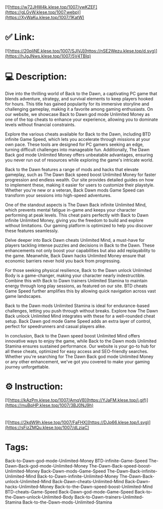 [![https://w72JHW4k.klese.top/1007/ywKZEF](https://gLGvW.klese.top/1007.webp)](https://XyWaKu.klese.top/1007/1KatW)
# ✅ Link:
[![https://20pliNE.klese.top/1007/SJlVJ](https://nSE2Wezu.klese.top/d.svg)](https://hJgJNws.klese.top/1007/5V4TBlq)
# 💻 Description:
Dive into the thrilling world of Back to the Dawn, a captivating PC game that blends adventure, strategy, and survival elements to keep players hooked for hours. This title has gained popularity for its immersive storyline and challenging gameplay, making it a favorite among gaming enthusiasts. On our website, we showcase Back to Dawn god mode Unlimited Money as one of the top cheats to enhance your experience, allowing you to dominate levels without financial constraints.



Explore the various cheats available for Back to the Dawn, including BTD infinite Game Speed, which lets you accelerate through missions at your own pace. These tools are designed for PC gamers seeking an edge, turning difficult challenges into manageable fun. Additionally, The Dawn Back god mode Unlimited Money offers unbeatable advantages, ensuring you never run out of resources while exploring the game's intricate world.



Back to the Dawn features a range of mods and hacks that elevate gameplay, such as The Dawn Back speed boost Unlimited Money for faster progression and endless wealth. Our site provides detailed guides on how to implement these, making it easier for users to customize their playstyle. Whether you're new or a veteran, Back Dawn mods Game Speed can transform your sessions into high-speed adventures.



One of the standout aspects is The Dawn Back infinite Unlimited Mind, which prevents mental fatigue in-game and keeps your character performing at peak levels. This cheat pairs perfectly with Back to Dawn infinite Unlimited Money, giving you the freedom to build and explore without limitations. Our gaming platform is optimized to help you discover these features seamlessly.



Delve deeper into Back Dawn cheats Unlimited Mind, a must-have for players tackling intense puzzles and decisions in Back to the Dawn. These enhancements not only boost your capabilities but also add replayability to the game. Meanwhile, Back Dawn hacks Unlimited Money ensure that economic barriers never hold you back from progressing.



For those seeking physical resilience, Back to the Dawn unlock Unlimited Body is a game-changer, making your character nearly indestructible. Combine this with Back to Dawn trainers Unlimited Stamina to maintain energy through long play sessions, as featured on our site. BTD cheats Game Speed further amplifies this by allowing quick navigation across vast game landscapes.



Back to the Dawn mods Unlimited Stamina is ideal for endurance-based challenges, letting you push through without breaks. Explore how The Dawn Back unlock Unlimited Mind integrates with these for a well-rounded cheat setup. Back Dawn god mode Game Speed adds an extra layer of control, perfect for speedrunners and casual players alike.



In conclusion, Back to the Dawn speed boost Unlimited Mind offers innovative ways to enjoy the game, while Back to the Dawn mods Unlimited Stamina ensures sustained performance. Our website is your go-to hub for all these cheats, optimized for easy access and SEO-friendly searches. Whether you're searching for The Dawn Back god mode Unlimited Money or any other enhancement, we've got you covered to make your gaming journey unforgettable.

# ⚙️ Instruction:
[![https://kAzPm.klese.top/1007/AmqVB](https://YJaFM.klese.top/i.gif)](https://muBqHP.klese.top/1007/3BJ0NJ9h)
#
[![https://2kdW9h.klese.top/1007/FaFHX](https://DJp66.klese.top/l.svg)](https://sFizZMQu.klese.top/1007/dLziaC)
# Tags:
Back-to-Dawn-god-mode-Unlimited-Money BTD-infinite-Game-Speed The-Dawn-Back-god-mode-Unlimited-Money The-Dawn-Back-speed-boost-Unlimited-Money Back-Dawn-mods-Game-Speed The-Dawn-Back-infinite-Unlimited-Mind Back-to-Dawn-infinite-Unlimited-Money The-Dawn-Back-unlock-Unlimited-Mind Back-Dawn-cheats-Unlimited-Mind Back-Dawn-hacks-Unlimited-Money Back-to-the-Dawn-speed-boost-Unlimited-Mind BTD-cheats-Game-Speed Back-Dawn-god-mode-Game-Speed Back-to-the-Dawn-unlock-Unlimited-Body Back-to-Dawn-trainers-Unlimited-Stamina Back-to-the-Dawn-mods-Unlimited-Stamina






